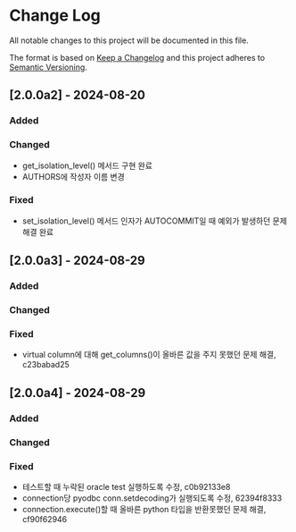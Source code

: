 
# Change Log
All notable changes to this project will be documented in this file.
 
The format is based on [Keep a Changelog](http://keepachangelog.com/)
and this project adheres to [Semantic Versioning](http://semver.org/).
 
## [2.0.0a2] - 2024-08-20

### Added
 
### Changed
- get_isolation_level() 메서드 구현 완료
- AUTHORS에 작성자 이름 변경

### Fixed
- set_isolation_level() 메서드 인자가 AUTOCOMMIT일 때 예외가 발생하던 문제 해결 완료

## [2.0.0a3] - 2024-08-29

### Added
 
### Changed

### Fixed
- virtual column에 대해 get_columns()이 올바른 값을 주지 못했던 문제 해결, c23babad25

## [2.0.0a4] - 2024-08-29

### Added
 
### Changed

### Fixed
- 테스트할 때 누락된 oracle test 실행하도록 수정, c0b92133e8
- connection당 pyodbc conn.setdecoding가 실행되도록 수정, 62394f8333
- connection.execute()할 때 올바른 python 타입을 반환못했던 문제 해결, cf90f62946
